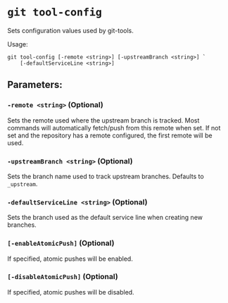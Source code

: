 # `git tool-config`

Sets configuration values used by git-tools.

Usage:

    git tool-config [-remote <string>] [-upstreamBranch <string>] `
        [-defaultServiceLine <string>]

## Parameters:

### `-remote <string>` (Optional)

Sets the remote used where the upstream branch is tracked. Most commands will automatically fetch/push from this remote when set. If not set and the repository has a remote configured, the first remote will be used.

### `-upstreamBranch <string>` (Optional)

Sets the branch name used to track upstream branches. Defaults to `_upstream`.

### `-defaultServiceLine <string>` (Optional)

Sets the branch used as the default service line when creating new branches.

### `[-enableAtomicPush]` (Optional)

If specified, atomic pushes will be enabled.

### `[-disableAtomicPush]` (Optional)

If specified, atomic pushes will be disabled.
